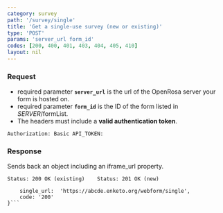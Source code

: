 ```yaml
---
category: survey
path: '/survey/single'
title: 'Get a single-use survey (new or existing)'
type: 'POST'
params: 'server_url form_id'
codes: [200, 400, 401, 403, 404, 405, 410]
layout: nil
---
```


### Request

* required parameter **`server_url`** is the url of the OpenRosa server your form is hosted on.
* required parameter **`form_id`** is the ID of the form listed in _SERVER_/formList.
* The headers must include a **valid authentication token**.

```Authorization: Basic API_TOKEN:```

### Response

Sends back an object including an iframe_url property.

```Status: 200 OK (existing)    Status: 201 OK (new)```
```{
    single_url:  'https://abcde.enketo.org/webform/single',
    code: '200'
}```
